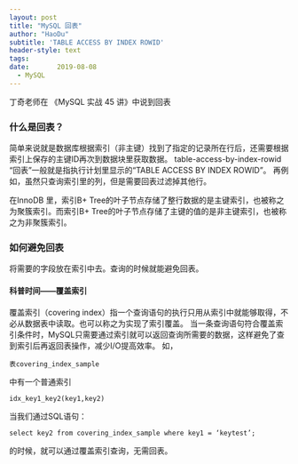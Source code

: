 ```yaml
---
layout: post
title: "MySQL 回表"
author: "HaoDu"
subtitle: 'TABLE ACCESS BY INDEX ROWID'
header-style: text
tags:
date:       2019-08-08
  - MySQL
---
```

丁奇老师在 《MySQL 实战 45 讲》中说到回表
### 什么是回表？

简单来说就是数据库根据索引（非主键）找到了指定的记录所在行后，还需要根据索引上保存的主键ID再次到数据块里获取数据。
table-access-by-index-rowid
“回表”一般就是指执行计划里显示的“TABLE ACCESS BY INDEX ROWID”。
再例如，虽然只查询索引里的列，但是需要回表过滤掉其他行。

 在InnoDB 里，索引B+ Tree的叶子节点存储了整行数据的是主键索引，也被称之为聚簇索引。而索引B+ Tree的叶子节点存储了主键的值的是非主键索引，也被称之为非聚簇索引。

### 如何避免回表

将需要的字段放在索引中去。查询的时候就能避免回表。
####  科普时间——覆盖索引 
覆盖索引（covering index）指一个查询语句的执行只用从索引中就能够取得，不必从数据表中读取。也可以称之为实现了索引覆盖。 当一条查询语句符合覆盖索引条件时，MySQL只需要通过索引就可以返回查询所需要的数据，这样避免了查到索引后再返回表操作，减少I/O提高效率。 如，
```
表covering_index_sample
```
中有一个普通索引 
```
idx_key1_key2(key1,key2)
```
当我们通过SQL语句：
```
select key2 from covering_index_sample where key1 = ‘keytest’;
```
的时候，就可以通过覆盖索引查询，无需回表。



